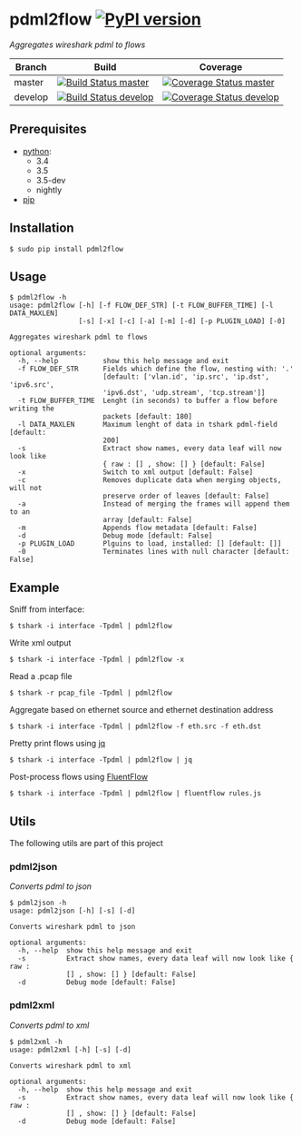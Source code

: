 # pdml2flow [![PyPI version](https://badge.fury.io/py/pdml2flow.svg)](https://badge.fury.io/py/pdml2flow) 
_Aggregates wireshark pdml to flows_

| Branch  | Build  | Coverage |
| ------- | ------ | -------- |
| master  | [![Build Status master]](https://travis-ci.org/Enteee/pdml2flow) | [![Coverage Status master]](https://coveralls.io/github/Enteee/pdml2flow?branch=master) |
| develop  | [![Build Status develop]](https://travis-ci.org/Enteee/pdml2flow) | [![Coverage Status develop]](https://coveralls.io/github/Enteee/pdml2flow?branch=develop) |

## Prerequisites
* [python]:
  - 3.4
  - 3.5
  - 3.5-dev
  - nightly
* [pip](https://pypi.python.org/pypi/pip)

## Installation
```shell
$ sudo pip install pdml2flow
```

## Usage
```shell
$ pdml2flow -h
usage: pdml2flow [-h] [-f FLOW_DEF_STR] [-t FLOW_BUFFER_TIME] [-l DATA_MAXLEN]
                 [-s] [-x] [-c] [-a] [-m] [-d] [-p PLUGIN_LOAD] [-0]

Aggregates wireshark pdml to flows

optional arguments:
  -h, --help           show this help message and exit
  -f FLOW_DEF_STR      Fields which define the flow, nesting with: '.'
                       [default: ['vlan.id', 'ip.src', 'ip.dst', 'ipv6.src',
                       'ipv6.dst', 'udp.stream', 'tcp.stream']]
  -t FLOW_BUFFER_TIME  Lenght (in seconds) to buffer a flow before writing the
                       packets [default: 180]
  -l DATA_MAXLEN       Maximum lenght of data in tshark pdml-field [default:
                       200]
  -s                   Extract show names, every data leaf will now look like
                       { raw : [] , show: [] } [default: False]
  -x                   Switch to xml output [default: False]
  -c                   Removes duplicate data when merging objects, will not
                       preserve order of leaves [default: False]
  -a                   Instead of merging the frames will append them to an
                       array [default: False]
  -m                   Appends flow metadata [default: False]
  -d                   Debug mode [default: False]
  -p PLUGIN_LOAD       Plguins to load, installed: [] [default: []]
  -0                   Terminates lines with null character [default: False]
```

## Example
Sniff from interface:
```shell
$ tshark -i interface -Tpdml | pdml2flow
```

Write xml output
```shell
$ tshark -i interface -Tpdml | pdml2flow -x
```

Read a .pcap file
```shell
$ tshark -r pcap_file -Tpdml | pdml2flow
```

Aggregate based on ethernet source and ethernet destination address
```shell
$ tshark -i interface -Tpdml | pdml2flow -f eth.src -f eth.dst
```

Pretty print flows using [jq]
```shell
$ tshark -i interface -Tpdml | pdml2flow | jq
```

Post-process flows using [FluentFlow]
```shell
$ tshark -i interface -Tpdml | pdml2flow | fluentflow rules.js
```

## Utils

The following utils are part of this project

### pdml2json
_Converts pdml to json_

```shell
$ pdml2json -h
usage: pdml2json [-h] [-s] [-d]

Converts wireshark pdml to json

optional arguments:
  -h, --help  show this help message and exit
  -s          Extract show names, every data leaf will now look like { raw :
              [] , show: [] } [default: False]
  -d          Debug mode [default: False]
```

### pdml2xml
_Converts pdml to xml_

```shell
$ pdml2xml -h
usage: pdml2xml [-h] [-s] [-d]

Converts wireshark pdml to xml

optional arguments:
  -h, --help  show this help message and exit
  -s          Extract show names, every data leaf will now look like { raw :
              [] , show: [] } [default: False]
  -d          Debug mode [default: False]
```

[python]: https://www.python.org/
[wireshark]: https://www.wireshark.org/
[dict2xml]: https://github.com/delfick/python-dict2xml
[jq]: https://stedolan.github.io/jq/
[FluentFlow]: https://github.com/t-moe/FluentFlow

[Build Status master]: https://travis-ci.org/Enteee/pdml2flow.svg?branch=master
[Coverage Status master]: https://coveralls.io/repos/github/Enteee/pdml2flow/badge.svg?branch=master
[Build Status develop]: https://travis-ci.org/Enteee/pdml2flow.svg?branch=develop
[Coverage Status develop]: https://coveralls.io/repos/github/Enteee/pdml2flow/badge.svg?branch=develop
